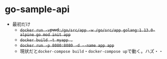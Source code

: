# go-sample-api

- 最初だけ
  - ~~`docker run -v`pwd`:/go/src/app -w /go/src/app golang:1.13.0-alpine go mod init app`~~
  - ~~`docker build -t myapp .`~~
  - ~~`docker run -p 8080:8080 -d --name app app`~~
  - 現状だと`docker-compose build`・`docker-compose up`で動く。ハズ・・